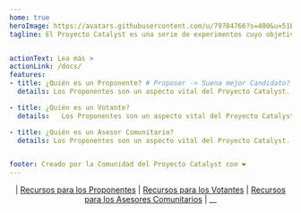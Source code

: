 ```yaml
---
home: true
heroImage: https://avatars.githubusercontent.com/u/79784766?s=400&u=51b65ef6f530a0d0bf4067deffe167c9cb2ce2cc&v=4
tagline: El Proyecto Catalyst es una serie de experimentos cuyo objetivo es generar los más altos niveles de innovación de la comunidad. Catalyst lleva la gobernanza en la cadena a la blockchain de Cardano permitiendo a la comunidad establecer por sí misma las prioridades de crecimiento. Además, permite a los participantes destinar fondos a propuestas que aborden los retos y aprovechen las oportunidades que surjan en el ciclo de vida de Cardano. 


actionText: Lea más >
actionLink: /docs/
features:
- title: ¿Quién es un Proponente? # Proposer -> Suena mejor Candidato?
  details: Los Proponentes son un aspecto vital del Proyecto Catalyst. Constituyen el combustible para el fuego. Son las personas con ideas, las que ven el contexto más amplio, las que identifican las necesidades, las que llenan las lagunas. Una propuesta elaborada por un proponente es la forma de comunicar esa idea a la comunidad.

- title: ¿Quién es un Votante?
  details:   Los Proponentes son un aspecto vital del Proyecto Catalyst. Constituyen el combustible para el fuego. Son las personas con ideas, las que ven el contexto más amplio, las que identifican las necesidades, las que llenan las lagunas. Una propuesta elaborada por un proponente es la forma de comunicar esa idea a la comunidad. # This is the same definition of Proposer ¿...?

- title: ¿Quién es un Asesor Comunitario?
  details: Los Proponentes son un aspecto vital del Proyecto Catalyst. Constituyen el combustible para el fuego. Son las personas con ideas, las que ven el contexto más amplio, las que identifican las necesidades, las que llenan las lagunas. Una propuesta elaborada por un proponente es la forma de comunicar esa idea a la comunidad. # This is the same definition of Proposer ¿...?


footer: Creado por la Comunidad del Proyecto Catalyst con ❤️
---
```


<span style="text-align:center">



| [Recursos para los Proponentes](es/proposers/README.md) | [Recursos para los Votantes](es/voters/README.md) | [Recursos para los Asesores Comunitarios](es/community-advisor/README.md) |
__

</span>

<NewsScroll :items="[
  {'link':'/news/#when-will-hardware-wallet-voting-support-will-be-available',
  'text':'¿Cuándo estará disponible el soporte para la votación de billeteras de hardware?'},
  {'link':'/news/#we-are-applying-for-funding',
   'text':'¡Estamos solicitando financiación! Ayúdenos a construir este sitio web.'}
  ]"/>